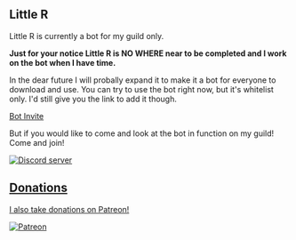   
## Little R
Little R is currently a bot for my guild only.

**Just for your notice Little R is NO WHERE near to be completed and I work on the bot when I have time.**

In the dear future I will probally expand it to make it a bot for everyone to download and use.
You can try to use the bot right now, but it's whitelist only. I'd still give you the link to add it though.

[Bot Invite](https://discordapp.com/oauth2/authorize?client_id=360578020492312576&scope=bot&permissions=268512326&redirect_uri=http%3A%2F%2Frhg.my-free.website%2F)

But if you would like to come and look at the bot in function on my guild! Come and join!

<a href="https://discord.gg/WUTAaSW"><img src="https://discordapp.com/api/guilds/331998474545528833/embed.png" alt="Discord server" />
## Donations
I also take donations on Patreon!

<a href="https://www.patreon.com/_RHG"><img src="https://img.shields.io/badge/donate-patreon-F96854.svg" alt="Patreon" /></a>
